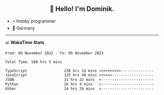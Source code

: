 <h2 align="center">👋 Hello! I'm Dominik.</h2>

- ⚡ Hobby programmer
- 📍 Germany

---
📊 **WakaTime Stats**
<!--START_SECTION:waka-->

```txt
From: 09 November 2022 - To: 05 November 2023

Total Time: 560 hrs 5 mins

TypeScript                 230 hrs 14 mins >>>>>>>>>>---------------   41.11 %
JavaScript                 125 hrs 40 mins >>>>>>-------------------   22.44 %
JSON                       31 hrs 22 mins  >------------------------   05.60 %
Python                     26 hrs 4 mins   >------------------------   04.66 %
Other                      24 hrs 29 mins  >------------------------   04.37 %
```

<!--END_SECTION:waka-->
